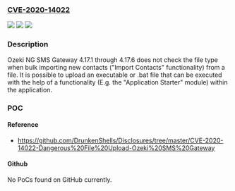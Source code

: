### [CVE-2020-14022](https://cve.mitre.org/cgi-bin/cvename.cgi?name=CVE-2020-14022)
![](https://img.shields.io/static/v1?label=Product&message=n%2Fa&color=blue)
![](https://img.shields.io/static/v1?label=Version&message=n%2Fa&color=blue)
![](https://img.shields.io/static/v1?label=Vulnerability&message=n%2Fa&color=brighgreen)

### Description

Ozeki NG SMS Gateway 4.17.1 through 4.17.6 does not check the file type when bulk importing new contacts ("Import Contacts" functionality) from a file. It is possible to upload an executable or .bat file that can be executed with the help of a functionality (E.g. the "Application Starter" module) within the application.

### POC

#### Reference
- https://github.com/DrunkenShells/Disclosures/tree/master/CVE-2020-14022-Dangerous%20File%20Upload-Ozeki%20SMS%20Gateway

#### Github
No PoCs found on GitHub currently.

